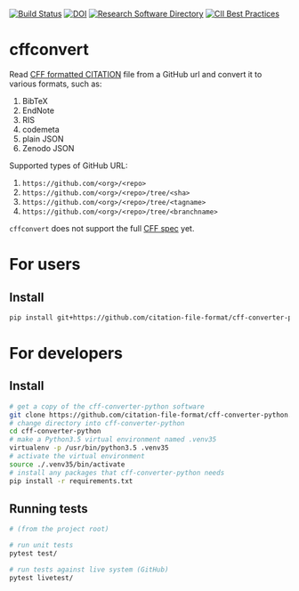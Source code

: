 [![Build Status](https://travis-ci.org/citation-file-format/cff-converter-python.svg?branch=master)](https://travis-ci.org/citation-file-format/cff-converter-python)
[![DOI](https://zenodo.org/badge/DOI/10.5281/zenodo.1162057.svg)](https://doi.org/10.5281/zenodo.1162057)
[![Research Software Directory](https://img.shields.io/badge/rsd-cff--converter--python-00a3e3.svg)](https://www.research-software.nl/software/cff-converter-python)
[![CII Best Practices](https://bestpractices.coreinfrastructure.org/projects/1811/badge)](https://bestpractices.coreinfrastructure.org/projects/1811)

# cffconvert

Read [CFF formatted CITATION](https://github.com/citation-file-format) file from a GitHub
url and convert it to various formats, such as:

1. BibTeX
1. EndNote
1. RIS
1. codemeta
1. plain JSON
1. Zenodo JSON

Supported types of GitHub URL:

1. ``https://github.com/<org>/<repo>``
1. ``https://github.com/<org>/<repo>/tree/<sha>``
1. ``https://github.com/<org>/<repo>/tree/<tagname>``
1. ``https://github.com/<org>/<repo>/tree/<branchname>``

``cffconvert`` does not support the full
[CFF spec](https://citation-file-format.github.io/assets/pdf/cff-specifications-1.0.3.pdf) yet.



# For users

## Install

```bash
pip install git+https://github.com/citation-file-format/cff-converter-python.git
```

# For developers

## Install

```bash
# get a copy of the cff-converter-python software
git clone https://github.com/citation-file-format/cff-converter-python.git
# change directory into cff-converter-python
cd cff-converter-python
# make a Python3.5 virtual environment named .venv35
virtualenv -p /usr/bin/python3.5 .venv35
# activate the virtual environment
source ./.venv35/bin/activate
# install any packages that cff-converter-python needs
pip install -r requirements.txt
```


## Running tests

```bash
# (from the project root)

# run unit tests
pytest test/

# run tests against live system (GitHub)
pytest livetest/
```
